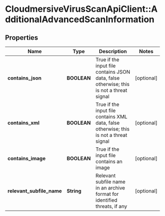 # CloudmersiveVirusScanApiClient::AdditionalAdvancedScanInformation

## Properties
Name | Type | Description | Notes
------------ | ------------- | ------------- | -------------
**contains_json** | **BOOLEAN** | True if the input file contains JSON data, false otherwise; this is not a threat signal | [optional] 
**contains_xml** | **BOOLEAN** | True if the input file contains XML data, false otherwise; this is not a threat signal | [optional] 
**contains_image** | **BOOLEAN** | True if the input file contains an image | [optional] 
**relevant_subfile_name** | **String** | Relevant subfile name in an archive format for identified threats, if any | [optional] 


